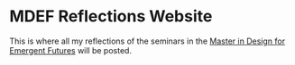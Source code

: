 # MDEF Reflections Website

This is where all my reflections of the seminars in the [Master in Design for Emergent Futures](https://mdef.fablabbcn.org/) will be posted. 
